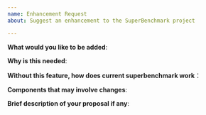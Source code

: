 ```yaml
---
name: Enhancement Request
about: Suggest an enhancement to the SuperBenchmark project

---
```

<!-- Please only use this template for submitting enhancement requests -->


**What would you like to be added**:


**Why is this needed**:


**Without this feature, how does current superbenchmark work**：


**Components that may involve changes**:


**Brief description of your proposal if any**:

